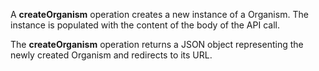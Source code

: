 A **createOrganism** operation creates a new instance of a Organism. The instance is populated with the content of the body of the API call.

The **createOrganism** operation returns a JSON object representing the newly created Organism and redirects to its URL.
